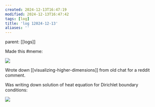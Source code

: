 ```yaml
---
created: 2024-12-13T16:47:19
modified: 2024-12-13T16:47:42
tags: [log]
title: 'log 12024-12-13'
aliases: '' 
---
```

parent: [[logs]]

Made this #meme:

![](https://i.imgur.com/qQzjct5.png)

Wrote down [[visualizing-higher-dimensions]] from old chat for a reddit comment.

Was writing down solution of heat equation for Dirichlet boundary conditions:

![](https://i.imgur.com/SKNAV8l.png)
